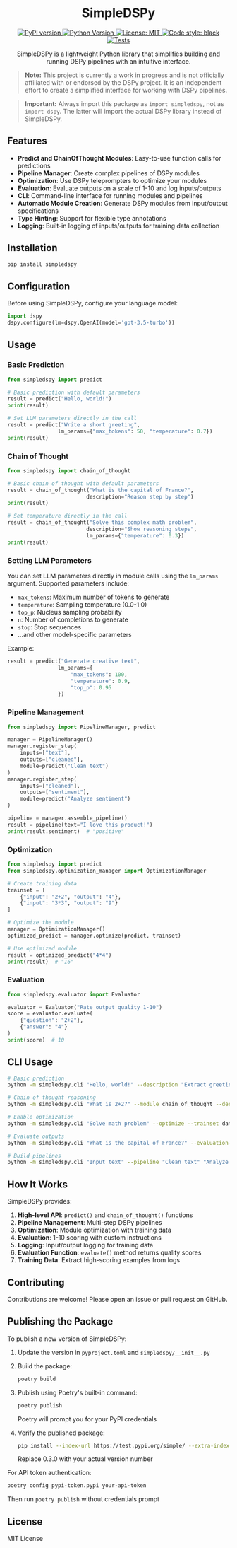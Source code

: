 <h1 align="center">SimpleDSPy</h1>

<p align="center">
  <a href="https://pypi.org/project/simpledspy/">
    <img src="https://img.shields.io/static/v1?style=for-the-badge&label=PyPI&message=simpledspy&color=blue" alt="PyPI version">
  </a>
  <a href="https://pypi.org/project/simpledspy/">
    <img src="https://img.shields.io/static/v1?style=for-the-badge&label=Python&message=3.9+%7C+3.10+%7C+3.11&color=blue" alt="Python Version">
  </a>
  <a href="https://opensource.org/licenses/MIT">
    <img src="https://img.shields.io/static/v1?style=for-the-badge&label=License&message=MIT&color=blue" alt="License: MIT">
  </a>
  <a href="https://github.com/psf/black">
    <img src="https://img.shields.io/static/v1?style=for-the-badge&label=Code%20Style&message=Black&color=black" alt="Code style: black">
  </a>
  <a href="https://github.com/tomdoerr/simpledspy/actions/workflows/tests.yml">
    <img src="https://img.shields.io/static/v1?style=for-the-badge&label=Tests&message=Passing&color=green" alt="Tests">
  </a>
</p>

<p align="center">
  SimpleDSPy is a lightweight Python library that simplifies building and running DSPy pipelines with an intuitive interface.
</p>

> **Note:** This project is currently a work in progress and is not officially affiliated with or endorsed by the DSPy project. It is an independent effort to create a simplified interface for working with DSPy pipelines.

> **Important:** Always import this package as `import simpledspy`, not as `import dspy`. The latter will import the actual DSPy library instead of SimpleDSPy.

## Features

- **Predict and ChainOfThought Modules**: Easy-to-use function calls for predictions
- **Pipeline Manager**: Create complex pipelines of DSPy modules
- **Optimization**: Use DSPy teleprompters to optimize your modules
- **Evaluation**: Evaluate outputs on a scale of 1-10 and log inputs/outputs
- **CLI**: Command-line interface for running modules and pipelines
- **Automatic Module Creation**: Generate DSPy modules from input/output specifications
- **Type Hinting**: Support for flexible type annotations
- **Logging**: Built-in logging of inputs/outputs for training data collection

## Installation

```bash
pip install simpledspy
```

## Configuration

Before using SimpleDSPy, configure your language model:

```python
import dspy
dspy.configure(lm=dspy.OpenAI(model='gpt-3.5-turbo'))
```

## Usage

### Basic Prediction
```python
from simpledspy import predict

# Basic prediction with default parameters
result = predict("Hello, world!")
print(result)

# Set LLM parameters directly in the call
result = predict("Write a short greeting", 
                lm_params={"max_tokens": 50, "temperature": 0.7})
print(result)
```

### Chain of Thought
```python
from simpledspy import chain_of_thought

# Basic chain of thought with default parameters
result = chain_of_thought("What is the capital of France?", 
                         description="Reason step by step")
print(result)

# Set temperature directly in the call
result = chain_of_thought("Solve this complex math problem", 
                         description="Show reasoning steps",
                         lm_params={"temperature": 0.3})
print(result)
```

### Setting LLM Parameters
You can set LLM parameters directly in module calls using the `lm_params` argument. Supported parameters include:
- `max_tokens`: Maximum number of tokens to generate
- `temperature`: Sampling temperature (0.0-1.0)
- `top_p`: Nucleus sampling probability
- `n`: Number of completions to generate
- `stop`: Stop sequences
- ...and other model-specific parameters

Example:
```python
result = predict("Generate creative text", 
                lm_params={
                    "max_tokens": 100,
                    "temperature": 0.9,
                    "top_p": 0.95
                })
```

### Pipeline Management
```python
from simpledspy import PipelineManager, predict

manager = PipelineManager()
manager.register_step(
    inputs=["text"],
    outputs=["cleaned"],
    module=predict("Clean text")
)
manager.register_step(
    inputs=["cleaned"],
    outputs=["sentiment"],
    module=predict("Analyze sentiment")
)

pipeline = manager.assemble_pipeline()
result = pipeline(text="I love this product!")
print(result.sentiment)  # "positive"
```

### Optimization
```python
from simpledspy import predict
from simpledspy.optimization_manager import OptimizationManager

# Create training data
trainset = [
    {"input": "2+2", "output": "4"},
    {"input": "3*3", "output": "9"}
]

# Optimize the module
manager = OptimizationManager()
optimized_predict = manager.optimize(predict, trainset)

# Use optimized module
result = optimized_predict("4*4")
print(result)  # "16"
```

### Evaluation
```python
from simpledspy.evaluator import Evaluator

evaluator = Evaluator("Rate output quality 1-10")
score = evaluator.evaluate(
    {"question": "2+2"},
    {"answer": "4"}
)
print(score)  # 10
```

## CLI Usage

```bash
# Basic prediction
python -m simpledspy.cli "Hello, world!" --description "Extract greeting"

# Chain of thought reasoning
python -m simpledspy.cli "What is 2+2?" --module chain_of_thought --description "Reason step by step"

# Enable optimization
python -m simpledspy.cli "Solve math problem" --optimize --trainset data/trainset.json

# Evaluate outputs
python -m simpledspy.cli "What is the capital of France?" --evaluation-instruction "Check if answer is correct"

# Build pipelines
python -m simpledspy.cli "Input text" --pipeline "Clean text" "Analyze sentiment" "Summarize"
```

## How It Works

SimpleDSPy provides:
1. **High-level API**: `predict()` and `chain_of_thought()` functions
2. **Pipeline Management**: Multi-step DSPy pipelines
3. **Optimization**: Module optimization with training data
4. **Evaluation**: 1-10 scoring with custom instructions
5. **Logging**: Input/output logging for training data
6. **Evaluation Function**: `evaluate()` method returns quality scores
7. **Training Data**: Extract high-scoring examples from logs

## Contributing

Contributions are welcome! Please open an issue or pull request on GitHub.

## Publishing the Package

To publish a new version of SimpleDSPy:

1. Update the version in `pyproject.toml` and `simpledspy/__init__.py`
2. Build the package:
   ```bash
   poetry build
   ```
3. Publish using Poetry's built-in command:
   ```bash
   poetry publish
   ```
   Poetry will prompt you for your PyPI credentials

4. Verify the published package:
   ```bash
   pip install --index-url https://test.pypi.org/simple/ --extra-index-url https://pypi.org/simple simpledspy==0.3.0
   ```
   Replace 0.3.0 with your actual version number

For API token authentication:
```bash
poetry config pypi-token.pypi your-api-token
```
Then run `poetry publish` without credentials prompt

## License

MIT License
